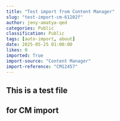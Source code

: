 ```yaml
---
title: "Test import from Content Manager"
slug: "test-import-cm-61202f"
author: jeny-amatya-qed
categories: Public
classification: Public
tags: [auto-import, about]
date: 2025-05-25 01:00:00 
likes: 0
imported: True 
import-source: "Content Manager"
import-reference: "CM12457"
---
```


## This is a test file
## for CM import
